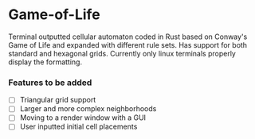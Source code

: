 # Game-of-Life

Terminal outputted cellular automaton coded in Rust based on Conway's Game of Life and expanded with different rule sets. 
Has support for both standard and hexagonal grids. Currently only linux terminals properly display the formatting.

### Features to be added
- [ ] Triangular grid support
- [ ] Larger and more complex neighborhoods
- [ ] Moving to a render window with a GUI
- [ ] User inputted initial cell placements
